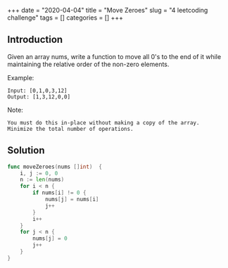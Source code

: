 +++
date = "2020-04-04"
title = "Move Zeroes"
slug = "4 leetcoding challenge"
tags = []
categories = []
+++

## Introduction

Given an array nums, write a function to move all 0's to the end of it while maintaining the relative order of the non-zero elements.

Example:
```
Input: [0,1,0,3,12]
Output: [1,3,12,0,0]
```
Note:
```
You must do this in-place without making a copy of the array.
Minimize the total number of operations.
```

## Solution

``` go
func moveZeroes(nums []int)  {
	i, j := 0, 0
	n := len(nums)
	for i < n {
		if nums[i] != 0 {
			nums[j] = nums[i]
			j++
		}
		i++
	}
	for j < n {
		nums[j] = 0
		j++
	}
}
```
